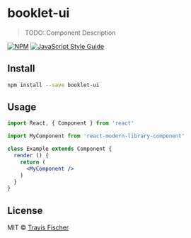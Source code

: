 # booklet-ui

> TODO: Component Description

[![NPM](https://img.shields.io/npm/v/booklet-ui.svg)](https://www.npmjs.com/package/booklet-ui) [![JavaScript Style Guide](https://img.shields.io/badge/code_style-standard-brightgreen.svg)](https://standardjs.com)

## Install

```bash
npm install --save booklet-ui
```

## Usage

```jsx
import React, { Component } from 'react'

import MyComponent from 'react-modern-library-component'

class Example extends Component {
  render () {
    return (
      <MyComponent />
    )
  }
}
```

## License

MIT © [Travis Fischer](https://github.com/rynomad)
